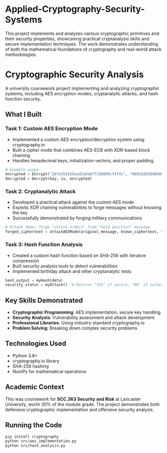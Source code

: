 # Applied-Cryptography-Security-Systems
This project implements and analyzes various cryptographic primitives and their security properties, showcasing practical cryptanalysis skills and secure implementation techniques. The work demonstrates understanding of both the mathematical foundations of cryptography and real-world attack methodologies.


# Cryptographic Security Analysis

A university coursework project implementing and analyzing cryptographic systems, including AES encryption modes, cryptanalytic attacks, and hash function security.

## What I Built

### Task 1: Custom AES Encryption Mode
- Implemented a custom AES encryption/decryption system using cryptography.io
- Built a cipher mode that combines AES-ECB with XOR-based block chaining
- Handles hexadecimal keys, initialization vectors, and proper padding

```python
# Example usage
encrypted = Encrypt("2b7e151628aed2a6abf7158809cf4f3c", "000102030405060708090a0b0c0d0e0f", "Hello World")
decrypted = Decrypt(key, iv, encrypted)
```

### Task 2: Cryptanalytic Attack
- Developed a practical attack against the custom AES mode
- Exploits XOR chaining vulnerabilities to forge messages without knowing the key
- Successfully demonstrated by forging military communications

```python
# Attack demo: forge "attack orders" from "hold position" message
forged_ciphertext = attackAESMode(original_message, known_ciphertext, target_message)
```

### Task 3: Hash Function Analysis
- Created a custom hash function based on SHA-256 with iterative compression
- Built security analysis tools to detect vulnerabilities
- Implemented birthday attack and other cryptanalytic tests

```python
hash_output = myHash(data)
security_status = myAttack()  # Returns "YES" if secure, "NO" if vulnerable
```

## Key Skills Demonstrated

- **Cryptographic Programming**: AES implementation, secure key handling
- **Security Analysis**: Vulnerability assessment and attack development
- **Professional Libraries**: Using industry-standard cryptography.io
- **Problem Solving**: Breaking down complex security problems

## Technologies Used

- Python 3.8+
- cryptography.io library
- SHA-256 hashing
- NumPy for mathematical operations

## Academic Context

This was coursework for **SCC.363 Security and Risk** at Lancaster University, worth 30% of the module grade. The project demonstrates both defensive cryptographic implementation and offensive security analysis.

## Running the Code

```bash
pip install cryptography
python src/aes_implementation.py
python src/hash_analysis.py
```
